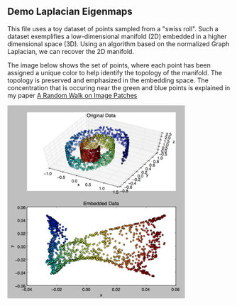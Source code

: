 ## Demo Laplacian Eigenmaps

This file uses a toy dataset of points sampled from a "swiss roll". Such a dataset exemplifies a low-dimensional manifold (2D) embedded in a higher dimensional space (3D). Using an algorithm based on the normalized Graph Laplacian, we can recover the 2D manifold.

The image below shows the set of points, where each point has been assigned a unique color to help identify the topology of the manifold. The topology is preserved and emphasized in the embedding space. The concentration that is occuring near the green and blue points is explained in my paper <a href="http://epubs.siam.org/doi/10.1137/110839370">A Random Walk on Image Patches</a> 

<img src="./screenshot_swissroll_1.png" width="400">

